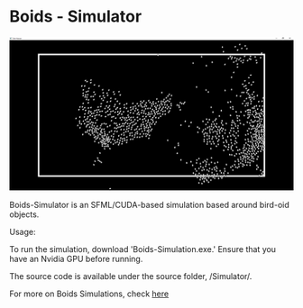 # Boids - Simulator 

![Screenshot](GH-Resources/Capture.PNG)

Boids-Simulator is an SFML/CUDA-based simulation based around bird-oid objects.

Usage: 

To run the simulation, download 'Boids-Simulation.exe.' Ensure that you have an Nvidia GPU before running.

The source code is available under the source folder, /Simulator/.

For more on Boids Simulations, check [here](https://en.wikipedia.org/wiki/Boids)
